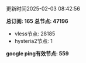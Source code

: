 更新时间2025-02-03 08:42:56

**总订阅: 165**
**总节点: 47196**
- vless节点: 28185
- hysteria2节点: 1

**google ping有效节点: 559**
